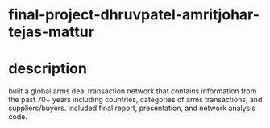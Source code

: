 # final-project-dhruvpatel-amritjohar-tejas-mattur

# description

built a global arms deal transaction network that contains information from the past 70+ years including countries, categories of arms transactions, and suppliers/buyers.
included final report, presentation, and network analysis code.
